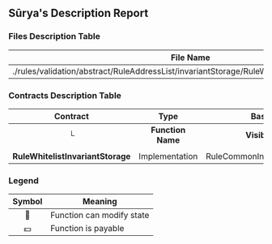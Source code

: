 ## Sūrya's Description Report

### Files Description Table


|  File Name  |  SHA-1 Hash  |
|-------------|--------------|
| ./rules/validation/abstract/RuleAddressList/invariantStorage/RuleWhitelistInvariantStorage.sol | a49ed4b2f4e846464b80004e3d79c797320b6e5b |


### Contracts Description Table


|  Contract  |         Type        |       Bases      |                  |                 |
|:----------:|:-------------------:|:----------------:|:----------------:|:---------------:|
|     └      |  **Function Name**  |  **Visibility**  |  **Mutability**  |  **Modifiers**  |
||||||
| **RuleWhitelistInvariantStorage** | Implementation | RuleCommonInvariantStorage |||


### Legend

|  Symbol  |  Meaning  |
|:--------:|-----------|
|    🛑    | Function can modify state |
|    💵    | Function is payable |
